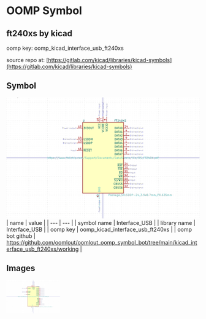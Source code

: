 # OOMP Symbol  
## ft240xs  by kicad  
  
oomp key: oomp_kicad_interface_usb_ft240xs  
  
source repo at: [https://gitlab.com/kicad/libraries/kicad-symbols](https://gitlab.com/kicad/libraries/kicad-symbols)  
## Symbol  
  
[![working.png](working_600.png)](working.png)  
| name | value | 
| --- | --- | 
| symbol name | Interface_USB | 
| library name | Interface_USB | 
| oomp key | oomp_kicad_interface_usb_ft240xs | 
| oomp bot github | https://github.com/oomlout/oomlout_oomp_symbol_bot/tree/main/kicad_interface_usb_ft240xs/working | 
## Images  
  
[![working.png](working_140.png)](working.png)  
